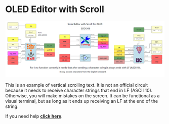 # OLED Editor with Scroll

![](https://github.com/Democrito/repositorios/blob/master/experiments/OLED/OLED_scroll/OLED%20editor%20with%20scroll.PNG)

This is an example of vertical scrolling text. It is not an official circuit because it needs to receive character strings that end in LF (ASCII 10). Otherwise, you will make mistakes on the screen. It can be functional as a visual terminal, but as long as it ends up receiving an LF at the end of the string.

If you need help **[click here](https://groups.google.com/g/fpga-wars-explorando-el-lado-libre)**.
